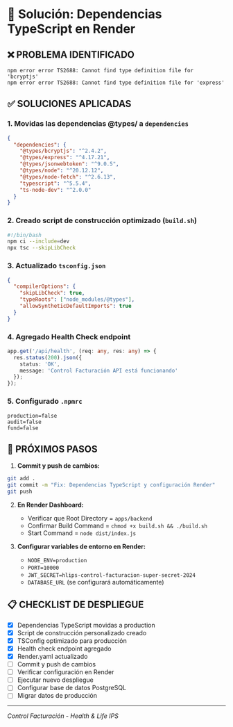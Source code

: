 # 🚀 Solución: Dependencias TypeScript en Render

## ❌ **PROBLEMA IDENTIFICADO**
```
npm error error TS2688: Cannot find type definition file for 'bcryptjs'
npm error error TS2688: Cannot find type definition file for 'express'
```

## ✅ **SOLUCIONES APLICADAS**

### 1. **Movidas las dependencias @types/ a `dependencies`**
```json
{
  "dependencies": {
    "@types/bcryptjs": "^2.4.2",
    "@types/express": "^4.17.21", 
    "@types/jsonwebtoken": "^9.0.5",
    "@types/node": "^20.12.12",
    "@types/node-fetch": "^2.6.13",
    "typescript": "^5.5.4",
    "ts-node-dev": "^2.0.0"
  }
}
```

### 2. **Creado script de construcción optimizado** (`build.sh`)
```bash
#!/bin/bash
npm ci --include=dev
npx tsc --skipLibCheck
```

### 3. **Actualizado `tsconfig.json`**
```json
{
  "compilerOptions": {
    "skipLibCheck": true,
    "typeRoots": ["node_modules/@types"],
    "allowSyntheticDefaultImports": true
  }
}
```

### 4. **Agregado Health Check endpoint**
```typescript
app.get('/api/health', (req: any, res: any) => {
  res.status(200).json({ 
    status: 'OK', 
    message: 'Control Facturación API está funcionando'
  });
});
```

### 5. **Configurado `.npmrc`**
```
production=false
audit=false
fund=false
```

## 🔄 **PRÓXIMOS PASOS**

1. **Commit y push de cambios:**
```bash
git add .
git commit -m "Fix: Dependencias TypeScript y configuración Render"
git push
```

2. **En Render Dashboard:**
   - Verificar que Root Directory = `apps/backend`
   - Confirmar Build Command = `chmod +x build.sh && ./build.sh`
   - Start Command = `node dist/index.js`

3. **Configurar variables de entorno en Render:**
   - `NODE_ENV=production`
   - `PORT=10000`
   - `JWT_SECRET=hlips-control-facturacion-super-secret-2024`
   - `DATABASE_URL` (se configurará automáticamente)

## 📋 **CHECKLIST DE DESPLIEGUE**
- [x] Dependencias TypeScript movidas a production
- [x] Script de construcción personalizado creado
- [x] TSConfig optimizado para producción
- [x] Health check endpoint agregado
- [x] Render.yaml actualizado
- [ ] Commit y push de cambios
- [ ] Verificar configuración en Render
- [ ] Ejecutar nuevo despliegue
- [ ] Configurar base de datos PostgreSQL
- [ ] Migrar datos de producción

---
*Control Facturación - Health & Life IPS*
